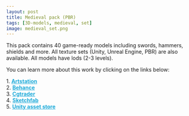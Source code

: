 ```yaml
---
layout: post 
title: Medieval pack (PBR)
tags: [3D-models, medieval, set]
image: medieval_set.png
---
```

This pack contains 40 game-ready models including swords, hammers, shields and more. 
All texture sets (Unity, Unreal Engine, PBR) are also available. 
All models have lods (2-3 levels).

<!--more-->

You can learn more about this work by clicking on the links below: <br/>

<div>
	1.
    <a href="https://www.artstation.com/artwork/DxxQGR" target="_blank" style="font-weight: bold; color: #1CAAD9;">Artstation</a><br/>
	2.
	<a href="https://www.behance.net/gallery/71770413/Medieval-pack-(PBR)" target="_blank" style="font-weight: bold; color: #1CAAD9;">Behance</a><br/>	
	3.
	<a href="https://www.cgtrader.com/3d-models/military/melee/medieval-pack-pbr" target="_blank" style="font-weight: bold; color: #1CAAD9;">Cgtrader</a><br/>
	4.
	<a href="https://sketchfab.com/3d-models/medieval-sword-of-the-viking-13bbadb92e7f4652b92f85502a1c72fc" target="_blank" style="font-weight: bold; color: #1CAAD9;">Sketchfab</a><br/>	
	5.
	<a href="https://assetstore.unity.com/packages/3d/props/weapons/medieval-pack-pbr-121540" target="_blank" style="font-weight: bold; color: #1CAAD9;">Unity asset store</a>
</div>
